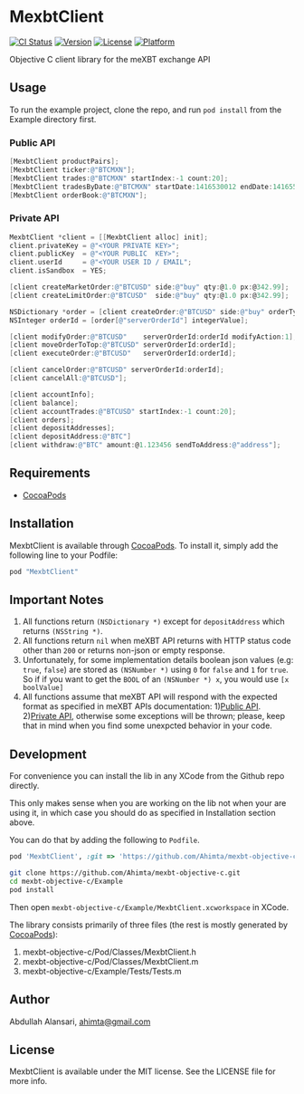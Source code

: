 # MexbtClient

[![CI Status](http://img.shields.io/travis/Ahimta/mexbt-objective-c.svg?style=flat)](https://travis-ci.org/Ahimta/mexbt-objective-c)
[![Version](https://img.shields.io/cocoapods/v/MexbtClient.svg?style=flat)](http://cocoapods.org/pods/MexbtClient)
[![License](https://img.shields.io/cocoapods/l/MexbtClient.svg?style=flat)](http://cocoapods.org/pods/MexbtClient)
[![Platform](https://img.shields.io/cocoapods/p/MexbtClient.svg?style=flat)](http://cocoapods.org/pods/MexbtClient)

Objective C client library for the meXBT exchange API

## Usage

To run the example project, clone the repo, and run `pod install` from the Example directory first.

### Public API
```objective-c
[MexbtClient productPairs];
[MexbtClient ticker:@"BTCMXN"];
[MexbtClient trades:@"BTCMXN" startIndex:-1 count:20];
[MexbtClient tradesByDate:@"BTCMXN" startDate:1416530012 endDate:1416559390];
[MexbtClient orderBook:@"BTCMXN"];
```

### Private API
```objective-c
MexbtClient *client = [[MexbtClient alloc] init];
client.privateKey = @"<YOUR PRIVATE KEY>";
client.publicKey  = @"<YOUR PUBLIC  KEY>";
client.userId     = @"<YOUR USER ID / EMAIL";
client.isSandbox  = YES;

[client createMarketOrder:@"BTCUSD" side:@"buy" qty:@1.0 px:@342.99];
[client createLimitOrder:@"BTCUSD"  side:@"buy" qty:@1.0 px:@342.99];

NSDictionary *order = [client createOrder:@"BTCUSD" side:@"buy" orderType:0 qty:@1.0 px:@342.99];
NSInteger orderId = [order[@"serverOrderId"] integerValue];

[client modifyOrder:@"BTCUSD"    serverOrderId:orderId modifyAction:1];
[client moveOrderToTop:@"BTCUSD" serverOrderId:orderId];
[client executeOrder:@"BTCUSD"   serverOrderId:orderId];

[client cancelOrder:@"BTCUSD" serverOrderId:orderId];
[client cancelAll:@"BTCUSD"];

[client accountInfo];
[client balance];
[client accountTrades:@"BTCUSD" startIndex:-1 count:20];
[client orders];
[client depositAddresses];
[client depositAddress:@"BTC"]
[client withdraw:@"BTC" amount:@1.123456 sendToAddress:@"address"];
```

## Requirements
* [CocoaPods](http://cocoapods.org)

## Installation

MexbtClient is available through [CocoaPods](http://cocoapods.org). To install
it, simply add the following line to your Podfile:

```ruby
pod "MexbtClient"
```

## Important Notes
1. All functions return `(NSDictionary *)` except for `depositAddress` which returns `(NSString *)`.
2. All functions return `nil` when meXBT API returns with HTTP status code other than `200` or returns non-json or empty response. 
3. Unfortunately, for some implementation details boolean json values (e.g: `true`, `false`) are stored as `(NSNumber *)` using `0` for `false` and `1` for `true`. So if if you want to get the `BOOL` of an `(NSNumber *) x`, you would use `[x boolValue]`
4. All functions assume that meXBT API will respond with the expected format as specified in meXBT APIs documentation: 1)[Public API](http://docs.mexbtpublicapi.apiary.io/#reference/mexbt-exchange-data). 2)[Private API](http://docs.mexbtprivateapi.apiary.io/#), otherwise some exceptions will be thrown; please, keep that in mind when you find some unexpcted behavior in your code.

## Development
For convenience you can install the lib in any XCode from the Github repo directly.

This only makes sense when you are working on the lib not when your are using it, in which case you should do as specified in Installation section above.

You can do that by adding the following to `Podfile`.
```ruby
pod 'MexbtClient', :git => 'https://github.com/Ahimta/mexbt-objective-c.git'
```

```bash
git clone https://github.com/Ahimta/mexbt-objective-c.git
cd mexbt-objective-c/Example
pod install
```

Then open `mexbt-objective-c/Example/MexbtClient.xcworkspace` in XCode.

The library consists primarily of three files (the rest is mostly generated by [CocoaPods](http://cocoapods.org)):

1. mexbt-objective-c/Pod/Classes/MexbtClient.h
2. mexbt-objective-c/Pod/Classes/MexbtClient.m
3. mexbt-objective-c/Example/Tests/Tests.m

## Author

Abdullah Alansari, ahimta@gmail.com

## License

MexbtClient is available under the MIT license. See the LICENSE file for more info.
